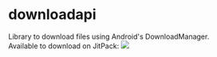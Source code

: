 # downloadapi
Library to download files using Android's DownloadManager.<br>
Available to download on JitPack:
[![](https://jitpack.io/v/jpbandroid/downloadapi.svg)](https://jitpack.io/#jpbandroid/downloadapi)
